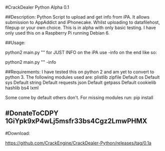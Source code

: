 #CrackDealer Python Alpha 0.1

##Description:
Python Script to upload and get info from iPA. It allows submission to AppAddict and iPhonecake. Whilst uploading to datafilehost, filepup or your own choice. This is in alpha with only basic testing. I have only used this on a Raspberry Pi running Debian 6. 

##Usage:

python2 main.py "<IPANAME>"
for JUST INFO on the iPA use -info on the end like so:

python2 main.py "<IPANAME>" -info

##Requirements:
I have tested this on python 2 and am yet to convert to python 3. The following modules used are:
plistlib
zipfile       Default
os            Default
sys           Default
string       Default
requests
json         Default
getpass   Default
cookielib
hashlib
bs4
lxml


Some come by default others don't. For missing modules run:
pip install <MODULENAME>

## #DonateToCDPY 1GiYpk9xP4wLj5msfr33bs4Cgz2LmwPHMX


#Download:

https://github.com/CrackEngine/CrackDealer-Python/releases/tag/0.1a
